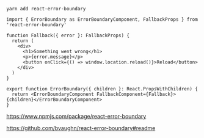 ```shell
yarn add react-error-boundary
```

```tsx
import { ErrorBoundary as ErrorBoundaryComponent, FallbackProps } from 'react-error-boundary'

function Fallback({ error }: FallbackProps) {
  return (
    <div>
      <h1>Something went wrong</h1>
      <p>{error.message}</p>
      <button onClick={() => window.location.reload()}>Reload</button>
    </div>
  )
}

export function ErrorBoundary({ children }: React.PropsWithChildren) {
  return <ErrorBoundaryComponent FallbackComponent={Fallback}>{children}</ErrorBoundaryComponent>
}
```

https://www.npmjs.com/package/react-error-boundary

https://github.com/bvaughn/react-error-boundary#readme
